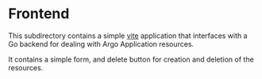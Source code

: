 # Frontend

This subdirectory contains a simple [vite](https://vitejs.dev/) application that interfaces with a Go backend for dealing with Argo Application resources.

It contains a simple form, and delete button for creation and deletion of the resources.
